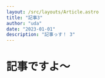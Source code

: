 ```yaml
---
layout: /src/layouts/Article.astro
title: "記事3"
author: "uda"
date: "2023-01-01"
description: "記事っす！ 3"
---
```

# 記事ですよ〜